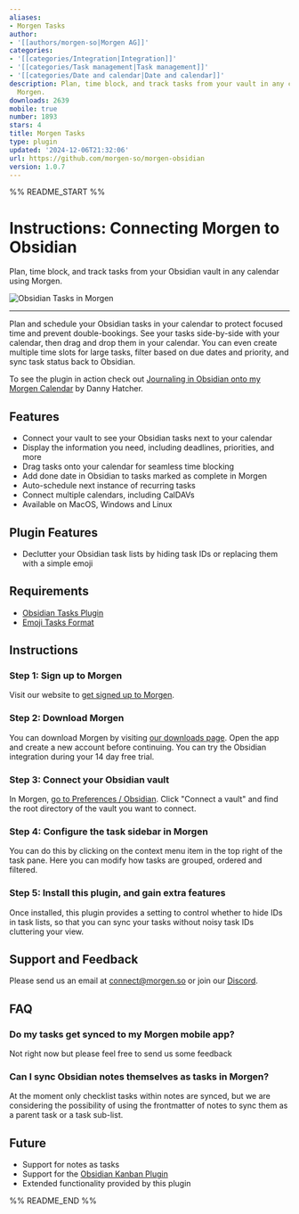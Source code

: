 ```yaml
---
aliases:
- Morgen Tasks
author:
- '[[authors/morgen-so|Morgen AG]]'
categories:
- '[[categories/Integration|Integration]]'
- '[[categories/Task management|Task management]]'
- '[[categories/Date and calendar|Date and calendar]]'
description: Plan, time block, and track tasks from your vault in any calendar using
  Morgen.
downloads: 2639
mobile: true
number: 1893
stars: 4
title: Morgen Tasks
type: plugin
updated: '2024-12-06T21:32:06'
url: https://github.com/morgen-so/morgen-obsidian
version: 1.0.7
---
```


%% README_START %%

# Instructions: Connecting Morgen to Obsidian

Plan, time block, and track tasks from your Obsidian vault in any calendar using Morgen.

![Obsidian Tasks in Morgen](https://d3rr38k70shmdg.cloudfront.net/images/obsidian_morgen_cover.jpg)

-----

Plan and schedule your Obsidian tasks in your calendar to protect focused time and prevent double-bookings. See your tasks side-by-side with your calendar, then drag and drop them in your calendar. 
You can even create multiple time slots for large tasks, filter based on due dates and priority, and sync task status back to Obsidian.

To see the plugin in action check out [Journaling in Obsidian onto my Morgen Calendar](https://www.youtube.com/watch?v=wxdQE8i95po) by Danny Hatcher.

## Features

- Connect your vault to see your Obsidian tasks next to your calendar
- Display the information you need, including deadlines, priorities, and more
- Drag tasks onto your calendar for seamless time blocking
- Add done date in Obsidian to tasks marked as complete in Morgen
- Auto-schedule next instance of recurring tasks
- Connect multiple calendars, including CalDAVs
- Available on MacOS, Windows and Linux

## Plugin Features
 - Declutter your Obsidian task lists by hiding task IDs or replacing them with a simple emoji

## Requirements

 - [Obsidian Tasks Plugin](https://publish.obsidian.md/tasks/Introduction)
 - [Emoji Tasks Format](https://publish.obsidian.md/tasks/Reference/Task+Formats/Tasks+Emoji+Format)

## Instructions

### Step 1: Sign up to Morgen

Visit our website to [get signed up to Morgen](https://platform.morgen.so/auth/signup).

### Step 2: Download Morgen

You can download Morgen by visiting [our downloads page](https://platform.morgen.so/download).
Open the app and create a new account before continuing. You can try the Obsidian integration during your 14 day free trial.

### Step 3: Connect your Obsidian vault

In Morgen,
<a href="morgen://open-preferences-obsidian">go to Preferences / Obsidian</a>.
Click "Connect a vault" and find the root directory of the vault you want to connect.

### Step 4: Configure the task sidebar in Morgen

You can do this by clicking on the context menu item in the top right of the task pane. Here you can modify how tasks are grouped, ordered and filtered.

### Step 5: Install this plugin, and gain extra features

Once installed, this plugin provides a setting to control whether to hide IDs in task lists, so that you can sync your tasks without noisy task IDs cluttering your view.

## Support and Feedback

Please send us an email at [connect@morgen.so](mailto:connect@morgen.so) or join
our [Discord](https://discord.gg/KNaeNhZ9yf).

## FAQ

### Do my tasks get synced to my Morgen mobile app?

Not right now but please feel free to send us some feedback

### Can I sync Obsidian notes themselves as tasks in Morgen?

At the moment only checklist tasks within notes are synced, but we are considering the possibility of using the frontmatter of notes to sync them as a parent task or a task sub-list.

## Future

 - Support for notes as tasks
 - Support for the [Obsidian Kanban Plugin](https://morgen.canny.io/feature-requests/p/obsidian-integration-kanban-plugin-support)
 - Extended functionality provided by this plugin



%% README_END %%